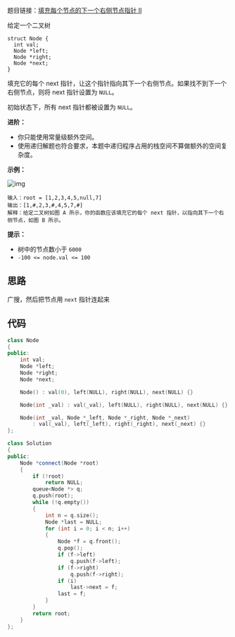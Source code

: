 题目链接：[填充每个节点的下一个右侧节点指针 II](https://leetcode-cn.com/problems/populating-next-right-pointers-in-each-node-ii/)

给定一个二叉树

```
struct Node {
  int val;
  Node *left;
  Node *right;
  Node *next;
}
```

填充它的每个 next 指针，让这个指针指向其下一个右侧节点。如果找不到下一个右侧节点，则将 next 指针设置为 `NULL`。

初始状态下，所有 next 指针都被设置为 `NULL`。

 

**进阶：**

- 你只能使用常量级额外空间。
- 使用递归解题也符合要求，本题中递归程序占用的栈空间不算做额外的空间复杂度。

 

**示例：**

![img](https://image-1252109614.cos.ap-beijing.myqcloud.com/img/117_sample.png)

```
输入：root = [1,2,3,4,5,null,7]
输出：[1,#,2,3,#,4,5,7,#]
解释：给定二叉树如图 A 所示，你的函数应该填充它的每个 next 指针，以指向其下一个右侧节点，如图 B 所示。
```

 

**提示：**

- 树中的节点数小于 `6000`
- `-100 <= node.val <= 100`

## 思路

广搜，然后把节点用 `next` 指针连起来

## 代码

```cpp
class Node
{
public:
    int val;
    Node *left;
    Node *right;
    Node *next;

    Node() : val(0), left(NULL), right(NULL), next(NULL) {}

    Node(int _val) : val(_val), left(NULL), right(NULL), next(NULL) {}

    Node(int _val, Node *_left, Node *_right, Node *_next)
        : val(_val), left(_left), right(_right), next(_next) {}
};

class Solution
{
public:
    Node *connect(Node *root)
    {
        if (!root)
            return NULL;
        queue<Node *> q;
        q.push(root);
        while (!q.empty())
        {
            int n = q.size();
            Node *last = NULL;
            for (int i = 0; i < n; i++)
            {
                Node *f = q.front();
                q.pop();
                if (f->left)
                    q.push(f->left);
                if (f->right)
                    q.push(f->right);
                if (i)
                    last->next = f;
                last = f;
            }
        }
        return root;
    }
};
```


